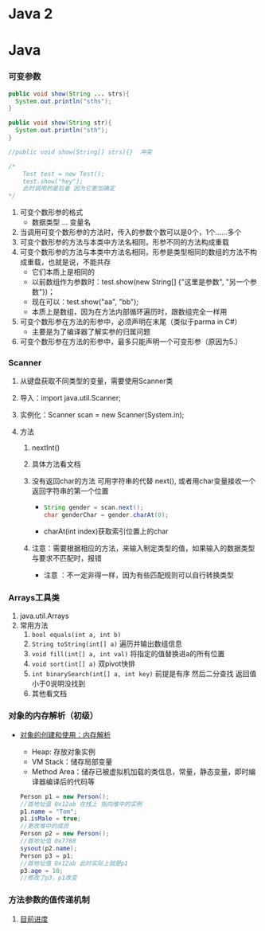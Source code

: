 # Java 2

# Java

### 可变参数

```java
public void show(String ... strs){
  System.out.println("sths");
}

public void show(String str){
  System.out.println("sth");
}

//public void show(String[] strs){}  冲突

/*
	Test test = new Test();
	test.show("hey");
	此时调用的是后者 因为它更加确定
*/
```

1. 可变个数形参的格式
   - 数据类型 ... 变量名
2. 当调用可变个数形参的方法时，传入的参数个数可以是0个，1个……多个
3. 可变个数形参的方法与本类中方法名相同，形参不同的方法构成重载
4. 可变个数形参的方法与本类中方法名相同，形参是类型相同的数组的方法不构成重载，也就是说，不能共存
   - 它们本质上是相同的
   - 以前数组作为参数时：test.show(new String[] {"这里是参数", "另一个参数"})；
   - 现在可以：test.show("aa", "bb");
   - 本质上是数组，因为在方法内部循环遍历时，跟数组完全一样用
5. 可变个数形参在方法的形参中，必须声明在末尾（类似于parma in C#）
   - 主要是为了编译器了解实参的归属问题
6. 可变个数形参在方法的形参中，最多只能声明一个可变形参（原因为5.）



### Scanner

1. 从键盘获取不同类型的变量，需要使用Scanner类

2. 导入：import java.util.Scanner;

3. 实例化：Scanner scan = new Scanner(System.in);

4. 方法

   1. nextInt()

   2. 具体方法看文档

   3. 没有返回char的方法 可用字符串的代替 next(), 或者用char变量接收一个返回字符串的第一个位置

      - ```java
        String gender = scan.next();
        char genderChar = gender.charAt(0);
        ```

      - charAt(int index)获取索引位置上的char

   4. 注意：需要根据相应的方法，来输入制定类型的值，如果输入的数据类型与要求不匹配时，报错

      - 注意 ：不一定非得一样，因为有些匹配规则可以自行转换类型



### Arrays工具类

1. java.util.Arrays
2. 常用方法
   1. `bool equals(int a, int b)`
   2. `String toString(int[] a)`  遍历并输出数组信息
   3. `void fill(int[] a, int val)` 将指定的值替换进a的所有位置
   4. `void sort(int[] a)` 双pivot快排
   5. `int binarySearch(int[] a, int key)` 前提是有序 然后二分查找 返回值小于0说明没找到
   6. 其他看文档



### 对象的内存解析（初级）

- [对象的创建和使用：内存解析](https://www.bilibili.com/video/BV1Kb411W75N?p=183)

  - Heap: 存放对象实例
  - VM Stack：储存局部变量
  - Method Area：储存已被虚拟机加载的类信息，常量，静态变量，即时编译器编译后的代码等

  ```java
  Person p1 = new Person();
  //首地址值 0x12ab 在栈上 指向堆中的实例
  p1.name = "Tom";
  p1.isMale = true;
  //更改堆中的成员
  Person p2 = new Person();
  //首地址值 0x7788
  sysout(p2.name);
  Person p3 = p1;
  //首地址值 0x12ab 此时实际上就是p1
  p3.age = 10;
  //修改了p3，p1改变
  ```



### 方法参数的值传递机制

1. [目前进度](https://www.bilibili.com/video/BV1Kb411W75N?p=210)


